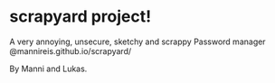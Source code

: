 # scrapyard project!
A very annoying, unsecure, sketchy and scrappy Password manager @mannireis.github.io/scrapyard/


By Manni and Lukas.
